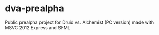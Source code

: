 dva-prealpha
============

Public prealpha project for Druid vs. Alchemist (PC version) made with MSVC 2012 Express and SFML
